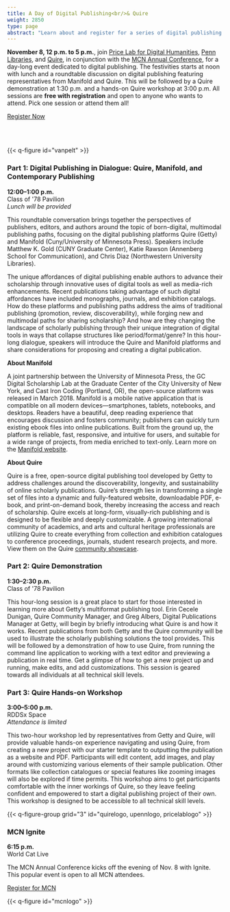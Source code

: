 ```yaml
---
title: A Day of Digital Publishing<br/>& Quire 
weight: 2850
type: page
abstract: "Learn about and register for a series of digital publishing events at Van Pelt-Dietrich Library Center"
---
```


**November 8, 12 p.m. to 5 p.m.**, join [Price Lab for Digital Humanities](https://pricelab.sas.upenn.edu/), [Penn Libraries](https://www.library.upenn.edu/), and [Quire](http://quire.getty.edu), in conjunction with the [MCN Annual Conference](https://mcn.edu/annual-conference/), for a day-long event dedicated to digital publishing. The festivities starts at noon with lunch and a roundtable discussion on digital publishing featuring representatives from Manifold and Quire. This will be followed by a Quire demonstration at 1:30 p.m. and a hands-on Quire workshop at 3:00 p.m. All sessions are **free with registration** and open to anyone who wants to attend. Pick one session or attend them all!

<div class="action-button paired-button">

[Register Now](https://forms.gle/wGiDpDuouQ9jgjZx5)

</div>

<br>
<br>

{{< q-figure id="vanpelt" >}}

### Part 1: Digital Publishing in Dialogue: Quire, Manifold, and Contemporary Publishing 

**12:00–1:00 p.m.** <br>
Class of '78 Pavilion <br>
*Lunch will be provided*

This roundtable conversation brings together the perspectives of publishers, editors, and authors around the topic of born-digital, multimodal publishing paths, focusing on the digital publishing platforms Quire (Getty) and Manifold (Cuny/University of Minnesota Press). Speakers include Matthew K. Gold (CUNY Graduate Center), Katie Rawson (Annenberg School for Communication), and Chris Diaz (Northwestern University Libraries).

The unique affordances of digital publishing enable authors to advance their scholarship through innovative uses of digital tools as well as media-rich enhancements. Recent publications taking advantage of such digital affordances have included monographs, journals, and exhibition catalogs. How do these platforms and publishing paths address the aims of traditional publishing (promotion, review, discoverability), while forging new and multimodal paths for sharing scholarship? And how are they changing the landscape of scholarly publishing through their unique integration of digital tools in ways that collapse structures like period/format/genre? In this hour-long dialogue, speakers will introduce the Quire and Manifold platforms and share considerations for proposing and creating a digital publication. 

**About Manifold**

A joint partnership between the University of Minnesota Press, the GC Digital Scholarship Lab at the Graduate Center of the City University of New York, and Cast Iron Coding (Portland, OR), the open-source platform was released in March 2018. Manifold is a mobile native application that is compatible on all modern devices—smartphones, tablets, notebooks, and desktops. Readers have a beautiful, deep reading experience that encourages discussion and fosters community; publishers can quickly turn existing ebook files into online publications. Built from the ground up, the platform is reliable, fast, responsive, and intuitive for users, and suitable for a wide range of projects, from media enriched to text-only. Learn more on the [Manifold website](https://manifoldapp.org/). 

**About Quire** 

Quire is a free, open-source digital publishing tool developed by Getty to address challenges around the discoverability, longevity, and sustainability of online scholarly publications. Quire’s strength lies in transforming a single set of files into a dynamic and fully-featured website, downloadable PDF, e-book, and print-on-demand book, thereby increasing the access and reach of scholarship. Quire excels at long-form, visually-rich publishing and is designed to be flexible and deeply customizable. A growing international community of academics, and arts and cultural heritage professionals are utilizing Quire to create everything from collection and exhibition catalogues to conference proceedings, journals, student research projects, and more. View them on the Quire [community showcase](/community/community-showcase). 


### Part 2: Quire Demonstration

**1:30–2:30 p.m.** <br>
Class of '78 Pavilion

This hour-long session is a great place to start for those interested in learning more about Getty’s multiformat publishing tool. Erin Cecele Dunigan, Quire Community Manager, and Greg Albers, Digital Publications Manager at Getty, will begin by briefly introducing what Quire is and how it works. Recent publications from both Getty and the Quire community will be used to illustrate the scholarly publishing solutions the tool provides. This will be followed by a demonstration of how to use Quire, from running the command line application to working with a text editor and previewing a publication in real time. Get a glimpse of how to get a new project up and running, make edits, and add customizations. This session is geared towards all individuals at all technical skill levels.


### Part 3: Quire Hands-on Workshop

**3:00–5:00 p.m.** <br>
RDDSx Space <br>
*Attendance is limited*

This two-hour workshop led by representatives from Getty and Quire, will provide valuable hands-on experience navigating and using Quire, from creating a new project with our starter template to outputting the publication as a website and PDF. Participants will edit content, add images, and play around with customizing various elements of their sample publication. Other formats like collection catalogues or special features like zooming images will also be explored if time permits. This workshop aims to get participants comfortable with the inner workings of Quire, so they leave feeling confident and empowered to start a digital publishing project of their own. This workshop is designed to be accessible to all technical skill levels. 

{{< q-figure-group grid="3" id="quirelogo, upennlogo, pricelablogo" >}}

### MCN Ignite

**6:15 p.m.** <br>
World Cat Live

The MCN Annual Conference kicks off the evening of Nov. 8 with Ignite. This popular event is open to all MCN attendees. 

<div class="action-button paired-button">

[Register for MCN](https://mcn.edu/registration-now-open/)

</div>

{{< q-figure id="mcnlogo"  >}}
